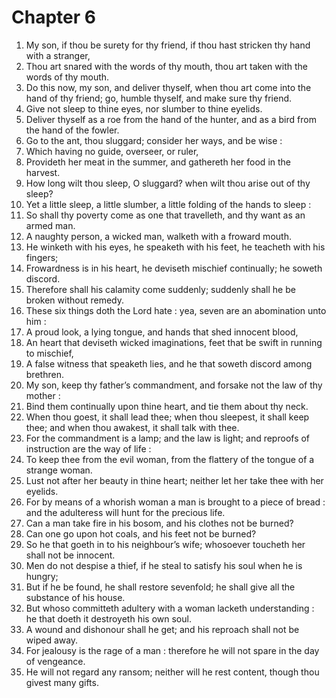 # Chapter 6

1. My son, if thou be surety for thy friend, if thou hast stricken thy hand with a stranger,
2. Thou art snared with the words of thy mouth, thou art taken with the words of thy mouth.
3. Do this now, my son, and deliver thyself, when thou art come into the hand of thy friend; go, humble thyself, and make sure thy friend.
4. Give not sleep to thine eyes, nor slumber to thine eyelids.
5. Deliver thyself as a roe from the hand of the hunter, and as a bird from the hand of the fowler.
6. Go to the ant, thou sluggard; consider her ways, and be wise :
7. Which having no guide, overseer, or ruler,
8. Provideth her meat in the summer, and gathereth her food in the harvest.
9. How long wilt thou sleep, O sluggard? when wilt thou arise out of thy sleep?
10. Yet a little sleep, a little slumber, a little folding of the hands to sleep :
11. So shall thy poverty come as one that travelleth, and thy want as an armed man.
12. A naughty person, a wicked man, walketh with a froward mouth.
13. He winketh with his eyes, he speaketh with his feet, he teacheth with his fingers;
14. Frowardness is in his heart, he deviseth mischief continually; he soweth discord.
15. Therefore shall his calamity come suddenly; suddenly shall he be broken without remedy.
16. These six things doth the Lord hate : yea, seven are an abomination unto him :
17. A proud look, a lying tongue, and hands that shed innocent blood,
18. An heart that deviseth wicked imaginations, feet that be swift in running to mischief,
19. A false witness that speaketh lies, and he that soweth discord among brethren.
20. My son, keep thy father’s commandment, and forsake not the law of thy mother :
21. Bind them continually upon thine heart, and tie them about thy neck.
22. When thou goest, it shall lead thee; when thou sleepest, it shall keep thee; and when thou awakest, it shall talk with thee.
23. For the commandment is a lamp; and the law is light; and reproofs of instruction are the way of life :
24. To keep thee from the evil woman, from the flattery of the tongue of a strange woman.
25. Lust not after her beauty in thine heart; neither let her take thee with her eyelids.
26. For by means of a whorish woman a man is brought to a piece of bread : and the adulteress will hunt for the precious life.
27. Can a man take fire in his bosom, and his clothes not be burned?
28. Can one go upon hot coals, and his feet not be burned?
29. So he that goeth in to his neighbour’s wife; whosoever toucheth her shall not be innocent.
30. Men do not despise a thief, if he steal to satisfy his soul when he is hungry;
31. But if he be found, he shall restore sevenfold; he shall give all the substance of his house.
32. But whoso committeth adultery with a woman lacketh understanding : he that doeth it destroyeth his own soul.
33. A wound and dishonour shall he get; and his reproach shall not be wiped away.
34. For jealousy is the rage of a man : therefore he will not spare in the day of vengeance.
35. He will not regard any ransom; neither will he rest content, though thou givest many gifts.


